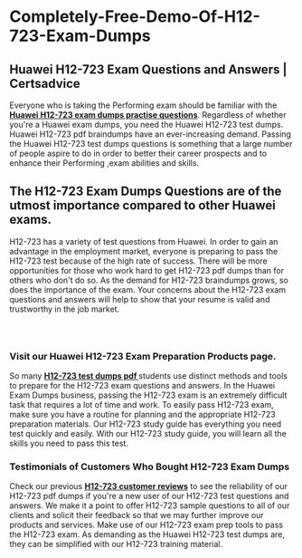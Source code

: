# Completely-Free-Demo-Of-H12-723-Exam-Dumps
<h2><strong>Huawei H12-723 Exam Questions and Answers | Certsadvice</strong></h2> <p>Everyone who is taking the Performing exam should be familiar with the <a href="http://www.certsadvice.com/huawei/h12-723-practice-questions"><strong>Huawei H12-723 exam dumps practise questions</strong></a>. Regardless of whether you&#39;re a Huawei exam dumps, you need the Huawei H12-723 test dumps. Huawei H12-723 pdf braindumps have an ever-increasing demand. Passing the Huawei H12-723 test dumps questions is something that a large number of people aspire to do in order to better their career prospects and to enhance their Performing ,exam abilities and skills.</p> <h2><strong>The H12-723 Exam Dumps Questions are of the utmost importance compared to other Huawei exams.</strong></h2> <p>H12-723 has a variety of test questions from Huawei. In order to gain an advantage in the employment market, everyone is preparing to pass the H12-723 test because of the high rate of success. There will be more opportunities for those who work hard to get H12-723 pdf dumps than for others who don&#39;t do so. As the demand for H12-723 braindumps grows, so does the importance of the exam. Your concerns about the H12-723 exam questions and answers will help to show that your resume is valid and trustworthy in the job market.</p> <p><a href="http://www.certsadvice.com/huawei/h12-723-practice-questions" style="display: block; padding: 1em 0; text-align: center; "><img alt="" src="https://1.bp.blogspot.com/-RUOr8Wn-CRk/YUYAxC8kcHI/AAAAAAAAAnw/F7BbdI3tw8QDj5z8iX0vQAioQzKiUxduwCLcBGAsYHQ/s0/unnamed.jpg" /></a></p> <h3><strong>Visit our Huawei H12-723 Exam Preparation Products page.</strong></h3> <p>So many <a href="http://www.certsadvice.com/huawei/h12-723-practice-questions"><strong>H12-723 test dumps pdf </strong></a>students use distinct methods and tools to prepare for the H12-723 exam questions and answers. In the Huawei Exam Dumps business, passing the H12-723 exam is an extremely difficult task that requires a lot of time and work. To easily pass H12-723 exam, make sure you have a routine for planning and the appropriate H12-723 preparation materials. Our H12-723 study guide has everything you need test quickly and easily. With our H12-723 study guide, you will learn all the skills you need to pass this test.</p> <h3><strong>Testimonials of Customers Who Bought H12-723 Exam Dumps</strong></h3> <p>Check our previous <a href="http://www.certsadvice.com/huawei/h12-723-practice-questions"><strong>H12-723 customer reviews</strong></a> to see the reliability of our H12-723 pdf dumps if you&#39;re a new user of our H12-723 test questions and answers. We make it a point to offer H12-723 sample questions to all of our clients and solicit their feedback so that we may further improve our products and services. Make use of our H12-723 exam prep tools to pass the H12-723 exam. As demanding as the Huawei H12-723 test dumps are, they can be simplified with our H12-723 training material.</p>
